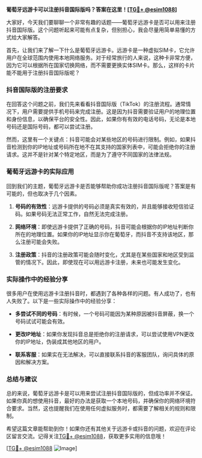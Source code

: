 **葡萄牙远游卡可以注册抖音国际版吗？答案在这里！[[TG💪+ @esim1088](https://t.me/s/esim1088)]**

大家好，今天我们要聊聊一个非常有趣的话题——葡萄牙远游卡是否可以用来注册抖音国际版。这个问题听起来可能有点复杂，但别担心，我会尽量用简单易懂的方式给大家解答。

首先，让我们来了解一下什么是葡萄牙远游卡。远游卡是一种虚拟SIM卡，它允许用户在全球范围内使用本地网络服务。对于经常旅行的人来说，这种卡非常方便，因为它可以根据所在国家切换网络，而不需要更换实体SIM卡。那么，这样的卡片能不能用于注册抖音国际版呢？

### 抖音国际版的注册要求

在回答这个问题之前，我们先来看看抖音国际版（TikTok）的注册流程。通常情况下，用户需要提供手机号码来完成注册。这是因为抖音需要验证用户的地理位置和身份信息，以确保平台的安全性。因此，如果你有有效的电话号码，无论是本地号码还是国际号码，都可以尝试注册。

然而，这里有一个关键点：抖音可能会对某些地区的号码进行限制。例如，如果抖音检测到你的IP地址或号码所在地不在其支持的国家列表中，可能会拒绝你的注册请求。这并不是针对某个特定地区，而是为了遵守不同国家的法律法规。

### 葡萄牙远游卡的实际应用

回到我们的主题，葡萄牙远游卡是否能够帮助你成功注册抖音国际版呢？答案是有可能的，但也取决于几个因素。

1. **号码的有效性**：远游卡提供的号码必须是真实有效的，并且能够接收短信验证码。如果号码无法正常工作，自然无法完成注册。
   
2. **网络环境**：即使远游卡提供了正确的号码，抖音可能会根据你的IP地址判断你所在的地理位置。如果你的IP地址显示你在葡萄牙，而抖音不支持该地区，那么注册可能会失败。

3. **注册政策**：抖音的注册政策可能会随时变化，尤其是在某些国家和地区受到监管的情况下。因此，即使现在可以用远游卡注册，未来也可能发生变化。

### 实际操作中的经验分享

很多用户在使用远游卡注册抖音时，都遇到了各种各样的问题。有人成功了，也有人失败了。以下是一些实际操作中的经验分享：

- **多尝试不同的号码**：有时候，一个号码可能因为某种原因被抖音屏蔽，换一个号码试试可能会有效。
  
- **更改IP地址**：如果你发现抖音总是拒绝你的注册请求，可以尝试使用VPN更改你的IP地址，伪装成其他地区的用户。

- **联系客服**：如果实在无法解决，可以直接联系抖音的客服团队，询问具体的原因和解决方案。

### 总结与建议

总的来说，葡萄牙远游卡是可以用来尝试注册抖音国际版的，但成功率并不保证。如果你真的想使用抖音，最好的办法是获取一个本地号码，并确保你的网络环境符合要求。当然，这也提醒我们在使用任何虚拟服务时，都需要了解相关的规则和限制。

希望这篇文章能帮助到你！如果你还有其他关于远游卡或抖音的问题，欢迎在评论区留言交流。记得关注[TG💪+ @esim1088](https://t.me/s/esim1088)，获取更多实用的信息哦！

[[TG💪+ @esim1088](https://t.me/s/esim1088) ![Image](https://i.postimg.cc/4NQfJmqS/Snipaste-2025-05-13-00-14-12.png)]